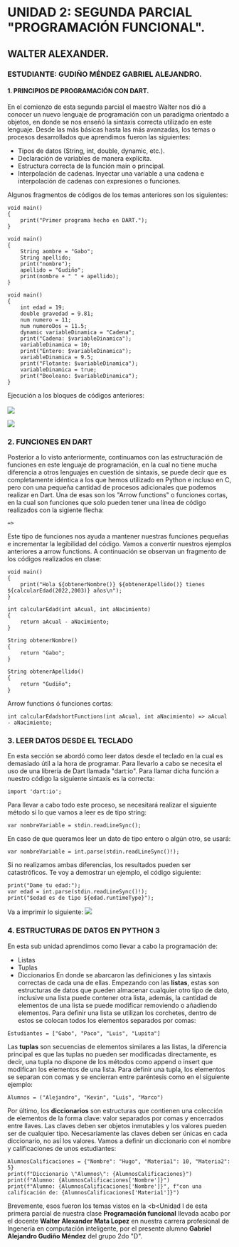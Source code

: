 # UNIDAD 2: SEGUNDA PARCIAL "PROGRAMACIÓN FUNCIONAL". 
## WALTER ALEXANDER.
### ESTUDIANTE: GUDIÑO MÉNDEZ GABRIEL ALEJANDRO.
#### 1. PRINCIPIOS DE PROGRAMACIÓN CON DART.
En el comienzo de esta segunda parcial el maestro Walter nos dió a conocer un nuevo lenguaje de programación con un paradigma orientado a objetos, en donde se nos enseñó la sintaxis correcta utilizado en este lenguaje. Desde las más básicas hasta las más avanzadas, los temas o procesos desarrollados que aprendimos fueron las siguientes:

  - Tipos de datos (String, int, double, dynamic, etc.).
  - Declaración de variables de manera explícita.
  - Estructura correcta de la función main o principal.
  - Interpolación de cadenas. Inyectar una variable a una cadena e interpolación de cadenas con expresiones o funciones.
  
  Algunos fragmentos de códigos de los temas anteriores son los siguientes:
~~~
void main()
{
    print("Primer programa hecho en DART.");
}
~~~

~~~
void main()
{
    String aombre = "Gabo";
    String apellido;
    print("nombre");
    apellido = "Gudiño";
    print(nombre + " " + apellido);
}
~~~

~~~
void main()
{
    int edad = 19;
    double gravedad = 9.81;
    num numero = 11;
    num numeroDos = 11.5;
    dynamic variableDinamica = "Cadena";
    print("Cadena: $variableDinamica");
    variableDinamica = 10;
    print("Entero: $variableDinamica");
    variableDinamica = 9.5;
    print("Flotante: $variableDinamica");
    variableDinamica = true;
    print("Booleano: $variableDinamica");
}
~~~
Ejecución a los bloques de códigos anteriores:<br><br>
![](https://i.imgur.com/tPPBRqv.png)

![](https://i.imgur.com/ofqvjED.png)
  
 ### 2. FUNCIONES EN DART
Posterior a lo visto anteriormente, continuamos con las estructuración de funciones en este lenguaje de programación, en la cual no tiene mucha diferencia a otros lenguajes en cuestión de sintaxis, se puede decir que es completamente idéntica a los que hemos utilizado en Python e incluso en C, pero con una pequeña cantidad de procesos adicionales que podemos realizar en Dart. Una de esas son los "Arrow functions" o funciones cortas, en la cual son funciones que solo pueden tener una línea de código realizados con la sigiente flecha:
~~~
=>
~~~
Este tipo de funciones nos ayuda a mantener nuestras funciones pequeñas e incrementar la legibilidad del código. Vamos a convertir nuestros ejemplos anteriores a arrow functions. A continuación se observan un fragmento de los códigos realizados en clase:
~~~
void main()
{
    print("Hola ${obtenerNombre()} ${obtenerApellido()} tienes ${calcularEdad(2022,2003)} años\n");
}

int calcularEdad(int aAcual, int aNacimiento)
{
    return aAcual - aNacimiento;
}

String obtenerNombre()
{
    return "Gabo";
}

String obtenerApellido()
{
    return "Gudiño";
}
~~~
Arrow functions ó funciones cortas:
~~~
int calcularEdadshortFunctions(int aAcual, int aNacimiento) => aAcual - aNacimiento;
~~~

### 3. LEER DATOS DESDE EL TECLADO
En esta sección se abordó como leer datos desde el teclado en la cual es demasiado útil a la hora de programar. Para llevarlo a cabo se necesita el uso de una librería de Dart llamada "dart:io". Para llamar dicha función a nuestro código la siguiente sintaxis es la correcta:
~~~
import 'dart:io';
~~~
Para llevar a cabo todo este proceso, se necesitará realizar el siguiente método si lo que vamos a leer es de tipo string:
~~~
var nombreVariable = stdin.readLineSync();
~~~
En caso de que queramos leer un dato de tipo entero o algún otro, se usará:
~~~
var nombreVariable = int.parse(stdin.readLineSync()!);
~~~
Si no realizamos ambas diferencias, los resultados pueden ser catastróficos. Te voy a demostrar un ejemplo, el código siguiente:
~~~
print("Dame tu edad:");
var edad = int.parse(stdin.readLineSync()!);
print("$edad es de tipo ${edad.runtimeType}");
~~~
Va a imprimir lo siguiente:
![](https://i.imgur.com/gAXlz19.png)


  
### 4. ESTRUCTURAS DE DATOS EN PYTHON 3
En esta sub unidad aprendimos como llevar a cabo la programación de:
  - Listas
  - Tuplas
  - Diccionarios
En donde se abarcaron las definiciones y las sintaxis correctas de cada una de ellas. Empezando con las <b>listas</b>, estas son estructuras de datos que pueden almacenar cualquier otro tipo de dato, inclusive una lista puede contener otra lista, además, la cantidad de elementos de una lista se puede modificar removiendo o añadiendo elementos. Para definir una lista se utilizan los corchetes, dentro de estos se colocan todos los elementos separados por comas:
~~~
Estudiantes = ["Gabo", "Paco", "Luis", "Lupita"]
~~~
  Las <b>tuplas</b> son secuencias de elementos similares a las listas, la diferencia principal es que las tuplas no pueden ser modificadas directamente, es decir, una tupla no dispone de los métodos como append o insert que modifican los elementos de una lista. Para definir una tupla, los elementos se separan con comas y se encierran entre paréntesis como en el siguiente ejemplo:
~~~
Alumnos = ("Alejandro", "Kevin", "Luis", "Marco")
~~~
  Por último, los <b>diccionarios</b> son estructuras que contienen una colección de elementos de la forma clave: valor separados por comas y encerrados entre llaves. Las claves deben ser objetos inmutables y los valores pueden ser de cualquier tipo. Necesariamente las claves deben ser únicas en cada diccionario, no así los valores.
Vamos a definir un diccionario con el nombre y calificaciones de unos estudiantes:
~~~
AlumnosCalificaciones = {"Nombre": "Hugo", "Materia1": 10, "Materia2": 5}
print(f"Diccionario \"Alumnos\": {AlumnosCalificaciones}")
print(f"Alumno: {AlumnosCalificaciones['Nombre']}")
print(f"Alumno: {AlumnosCalificaciones['Nombre']}", f"con una calificación de: {AlumnosCalificaciones['Materia1']}")
~~~
  Brevemente, esos fueron los temas vistos en la <b<Unidad I</b> de esta primera parcial de nuestra clase <b>Programación funcional</b> llevada acabo por el docente <b>Walter Alexander Mata Lopez</b> en nuestra carrera profesional de Ingenería en computación inteligente, por el presente alumno <b>Gabriel Alejandro Gudiño Méndez</b> del grupo 2do "D".
